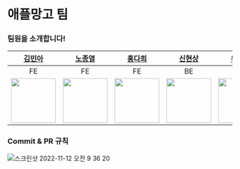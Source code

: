 # 애플망고 팀

### 팀원을 소개합니다!

|[김민아](https://github.com/rmaomina)|[노종열](https://github.com/Exist95)|[홍다희](https://github.com/hongdahee)|[신현상](https://github.com/Dev-Sam32)|[유정현](https://github.com/yoojunghyen)|[한상현](https://github.com/saypart)
|:---:|:---:|:---:|:---:|:---:|:---:|
|FE|FE|FE|BE|BE|BE|
|<img src="https://avatars.githubusercontent.com/u/36831218?v=4" width="100">|<img src="https://avatars.githubusercontent.com/u/96723716?v=4" width="100">|<img src="https://avatars.githubusercontent.com/u/107875003?v=4" width="100">|<img src="https://avatars.githubusercontent.com/u/90596545?v=4" width="100">|<img src="https://avatars.githubusercontent.com/u/107785861?v=4" width="100">|<img src="https://avatars.githubusercontent.com/u/54827741?v=4" width="100">

### Commit & PR 규칙 
![스크린샷 2022-11-12 오전 9 36 20](https://user-images.githubusercontent.com/96723716/201447902-bd310989-2a5d-4d47-bfec-15a7f87e92d1.png)
